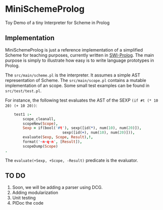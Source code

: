 # MiniSchemeProlog
Toy Demo of a tiny Interpreter for Scheme in Prolog
## Implementation
MiniSchemeProlog is just a reference implementation of a simplified Scheme for teaching purposes, currently written in [SWI-Prolog](https://www.swi-prolog.org/).
The main purpose is simply to illustrate how easy is to write language prototypes in Prolog.

The `src/main/scheme.pl` is the interpreter. It assumes a simple AST representation of Scheme.
The `src/main/scope.pl` contains a mutable implementation of an scope.
Some small test examples can be found in `src/test/test.pl`.

For instance, the following test evaluates the AST of the SEXP `(if #t (* 10 20) (+ 10 20))`:

```prolog
    test1 :-
        scope_cleanall,
        scopeNew(Scope), 
        Sexp = if(bool('#t'), sexp([id(*), num(10), num(20)]), 
	                      sexp([id(+), num(10), num(20)])),
        evaluate(Sexp, Scope, Result),!,
        format('~n~q~n', [Result]),
        scopeDump(Scope)
.
````

The `evaluate(+Sexp, +Scope, -Result)` predicate is the evaluator. 
## TO DO
1. Soon, we will be adding a parser using DCG.
2. Adding modularization 
3. Unit testing
4. PlDoc the code
